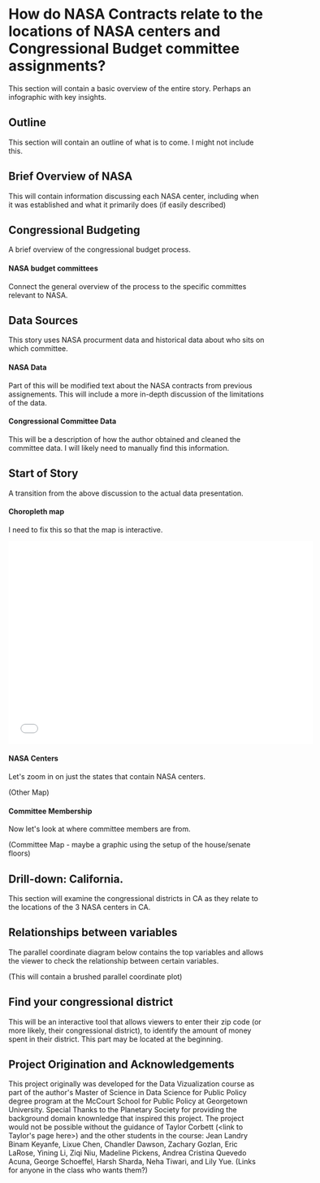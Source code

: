 # How do NASA Contracts relate to the locations of NASA centers and Congressional Budget committee assignments? 

This section will contain a basic overview of the entire story. 
Perhaps an infographic with key insights.

## Outline

This section will contain an outline of what is to come. I might not include this. 


## Brief Overview of NASA 

This will contain information discussing each NASA center, including when it was established and what it primarily does (if easily described)


## Congressional Budgeting

A brief overview of the congressional budget process.

#### NASA budget committees
Connect the general overview of the process to the specific committes relevant to NASA.


## Data Sources

This story uses NASA procurment data and historical data about who sits on which committee.  

#### NASA Data
Part of this will be modified text about the NASA contracts from previous assignements. This will include a more in-depth discussion of the limitations of the data. 

#### Congressional Committee Data  
This will be a description of how the author obtained and cleaned the committee data. I will likely need to manually find this information.

## Start of Story

A transition from the above discussion to the actual data presentation. 

#### Choropleth map 
I need to fix this so that the map is interactive.
<iframe width="600" height="400" frameborder="0" scrolling="no" src="//plot.ly/~Dfresh32/4.embed"></iframe>

#### NASA Centers
Let's zoom in on just the states that contain NASA centers.  

(Other Map)
  
#### Committee Membership  
Now let's look at where committee members are from.  

(Committee Map - maybe a graphic using the setup of the house/senate floors)

## Drill-down: California.
This section will examine the congressional districts in CA as they relate to the locations of the 3 NASA centers in CA.  

## Relationships between variables
The parallel coordinate diagram below contains the top variables and allows the viewer to check the relationship between certain variables.   

(This will contain a brushed parallel coordinate plot)

## Find your congressional district
This will be an interactive tool that allows viewers to enter their zip code (or more likely, their congressional district), to identify the amount of money spent in their district. This part may be located at the beginning.

## Project Origination and Acknowledgements 

This project originally was developed for the Data Vizualization course as part of the author's Master of Science in Data Science for Public Policy degree program at the McCourt School for Public Policy at Georgetown University. Special Thanks to the Planetary Society for providing the background domain knownledge that inspired this project. The project would not be possible without the guidance of Taylor Corbett (<link to Taylor's page here>) and the other students in the course: Jean Landry Binam Keyanfe, Lixue Chen, Chandler Dawson, Zachary Gozlan, Eric LaRose, Yining Li, Ziqi Niu, Madeline Pickens, Andrea Cristina Quevedo Acuna, George Schoeffel, Harsh Sharda, Neha Tiwari, and Lily Yue. (Links for anyone in the class who wants them?) 
